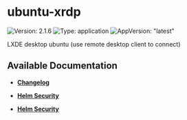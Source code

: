 # ubuntu-xrdp

![Version: 2.1.6](https://img.shields.io/badge/Version-2.1.6-informational?style=flat-square) ![Type: application](https://img.shields.io/badge/Type-application-informational?style=flat-square) ![AppVersion: "latest"](https://img.shields.io/badge/AppVersion-"latest"-informational?style=flat-square)

LXDE desktop ubuntu (use remote desktop client to connect)

## Available Documentation

- [**Changelog**](CHANGELOG)

- [**Helm Security**](container-security)

- [**Helm Security**](helm-security)

